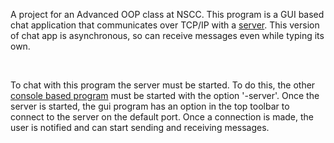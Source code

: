 <p>A project for an Advanced OOP class at NSCC. This program is a GUI based chat application that communicates over TCP/IP with a <a href="https://github.com/Ryan-Amaral/NSCC-PROG2200-ChatAppConsole">server</a>. This version of chat app is asynchronous, so can receive messages even while typing its own.</p><br/>
<p>To chat with this program the server must be started. To do this, the other <a href="https://github.com/Ryan-Amaral/NSCC-PROG2200-ChatAppConsole">console based program</a> must be started with the option '-server'. Once the server is started, the gui program has an option in the top toolbar to connect to the server on the default port. Once a connection is made, the user is notified and can start sending and receiving messages.</p><br/>